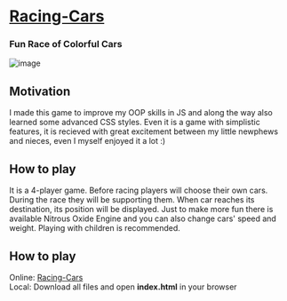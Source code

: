 # [Racing-Cars](https://muhammadolim.github.io/Racing-Cars/)
### Fun Race of Colorful Cars <br />

![image](https://user-images.githubusercontent.com/58527269/178025827-a3e65344-699a-4182-a7e6-189fa1dd4db4.png)
## Motivation
I made this game to improve my OOP skills in JS and along the way also learned some advanced CSS styles. Even it is a game with simplistic features, it is recieved with great excitement between my little newphews and nieces, even I myself enjoyed it a lot :)
## How to play
It is a 4-player game. Before racing players will choose their own cars. During the race they will be supporting them. When car reaches its destination, its position will be displayed. Just to make more fun there is available Nitrous Oxide Engine and you can also change cars' speed and weight. Playing with children is recommended.
## How to play
Online: [Racing-Cars](https://muhammadolim.github.io/Racing-Cars/) <br />
Local: Download all files and open **index.html** in your browser
